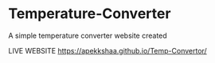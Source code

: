# Temperature-Converter
A simple temperature converter website created 

LIVE WEBSITE
https://apekkshaa.github.io/Temp-Convertor/

